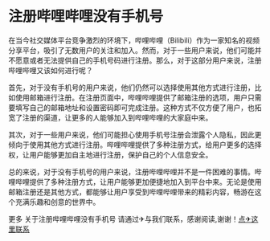 # 注册哔哩哔哩没有手机号

在当今社交媒体平台竞争激烈的环境下，哔哩哔哩（Bilibili）作为一家知名的视频分享平台，吸引了无数用户的关注和加入。然而，对于一些用户来说，他们可能并不愿意或者无法提供自己的手机号码进行注册。那么，对于这部分用户来说，注册哔哩哔哩又该如何进行呢？

首先，对于没有手机号的用户来说，他们仍然可以选择使用其他方式进行注册，比如使用邮箱进行注册。在注册页面中，哔哩哔哩提供了邮箱注册的选项，用户只需要填写自己的邮箱地址和设置密码即可完成注册。这种方式不仅方便了用户，也拓宽了注册的渠道，让更多的人能够加入到哔哩哔哩的大家庭中来。

其次，对于一些用户来说，他们可能担心使用手机号注册会泄露个人隐私，因此更倾向于使用其他方式进行注册。哔哩哔哩提供了多种注册方式，给用户更多的选择权，让用户能够更加自主地进行注册，保护自己的个人信息安全。

总的来说，对于没有手机号的用户来说，注册哔哩哔哩并不是一件困难的事情。哔哩哔哩提供了多种注册方式，让用户能够更加便捷地加入到平台中来。无论是使用邮箱注册还是其他方式，都能够让用户享受到哔哩哔哩带来的精彩内容，畅游在这个充满乐趣和创意的世界中。

更多 关于注册哔哩哔哩没有手机号 请通过✈与我们联系，感谢阅读,谢谢！[点✈这里联系](https://www.k02.cc)
